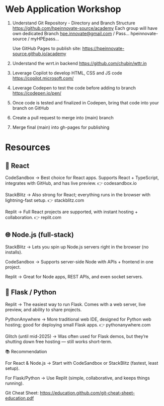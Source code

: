 # Web Application Workshop

1. Understand Git Repository - Directory and Branch Structure
    https://github.com/hpeinnovate-source/academy
    Each group will have own dedicated Branch
    hpe.innovate@gmail.com / Pass...
    hpeinnovate-source / myHPEpass...

    Use GitHub Pages to publish site:
    https://hpeinnovate-source.github.io/academy

    

2. Understand the wrrt.in backend
    https://github.com/chubin/wttr.in

3. Leverage Copilot to develop HTML, CSS and JS code
    https://copilot.microsoft.com/

4. Leverage Codepen to test the code before adding to branch
    https://codepen.io/pen/

5. Once code is tested and finalized in Codepen, bring that code into your branch on GitHub

6. Create a pull request to merge into (main) branch

7. Merge final (main) into gh-pages for publishing

# Resources
## 🚀 React

CodeSandbox → Best choice for React apps. Supports React + TypeScript, integrates with GitHub, and has live preview.
👉 codesandbox.io

StackBlitz → Also strong for React; everything runs in the browser with lightning-fast setup.
👉 stackblitz.com

Replit → Full React projects are supported, with instant hosting + collaboration.
👉 replit.com

## 🌐 Node.js (full-stack)

StackBlitz → Lets you spin up Node.js servers right in the browser (no installs).

CodeSandbox → Supports server-side Node with APIs + frontend in one project.

Replit → Great for Node apps, REST APIs, and even socket servers.

## 🐍 Flask / Python

Replit → The easiest way to run Flask. Comes with a web server, live preview, and ability to share projects.

PythonAnywhere → More traditional web IDE, designed for Python web hosting; good for deploying small Flask apps.
👉 pythonanywhere.com

Glitch (until mid-2025) → Was often used for Flask demos, but they’re shutting down free hosting — still works short-term.

📚 Recommendation

For React & Node.js → Start with CodeSandbox or StackBlitz (fastest, least setup).

For Flask/Python → Use Replit (simple, collaborative, and keeps things running).

Git Cheat Sheet: https://education.github.com/git-cheat-sheet-education.pdf